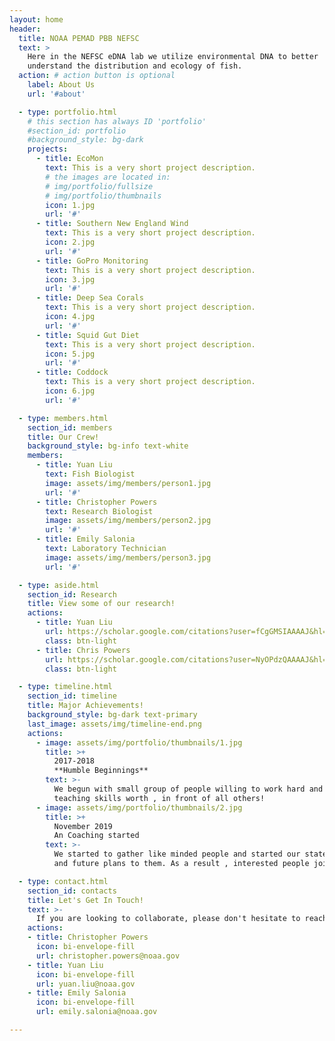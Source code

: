 ```yaml
---
layout: home
header:
  title: NOAA PEMAD PBB NEFSC
  text: >
    Here in the NEFSC eDNA lab we utilize environmental DNA to better
    understand the distribution and ecology of fish. 
  action: # action button is optional
    label: About Us
    url: '#about'

  - type: portfolio.html
    # this section has always ID 'portfolio'
    #section_id: portfolio
    #background_style: bg-dark
    projects:
      - title: EcoMon
        text: This is a very short project description.
        # the images are located in:
        # img/portfolio/fullsize
        # img/portfolio/thumbnails
        icon: 1.jpg
        url: '#'
      - title: Southern New England Wind
        text: This is a very short project description.
        icon: 2.jpg
        url: '#'
      - title: GoPro Monitoring
        text: This is a very short project description.
        icon: 3.jpg
        url: '#'
      - title: Deep Sea Corals
        text: This is a very short project description.
        icon: 4.jpg
        url: '#'
      - title: Squid Gut Diet
        text: This is a very short project description.
        icon: 5.jpg
        url: '#'
      - title: Coddock
        text: This is a very short project description.
        icon: 6.jpg
        url: '#'

  - type: members.html
    section_id: members
    title: Our Crew!
    background_style: bg-info text-white
    members:
      - title: Yuan Liu
        text: Fish Biologist
        image: assets/img/members/person1.jpg
        url: '#'
      - title: Christopher Powers
        text: Research Biologist
        image: assets/img/members/person2.jpg
        url: '#'
      - title: Emily Salonia
        text: Laboratory Technician
        image: assets/img/members/person3.jpg
        url: '#'

  - type: aside.html
    section_id: Research
    title: View some of our research!
    actions:
      - title: Yuan Liu
        url: https://scholar.google.com/citations?user=fCgGMSIAAAAJ&hl=en&oi=ao
        class: btn-light
      - title: Chris Powers
        url: https://scholar.google.com/citations?user=NyOPdzQAAAAJ&hl=en&oi=ao
        class: btn-light

  - type: timeline.html
    section_id: timeline
    title: Major Achievements!
    background_style: bg-dark text-primary
    last_image: assets/img/timeline-end.png
    actions:
      - image: assets/img/portfolio/thumbnails/1.jpg
        title: >+
          2017-2018
          **Humble Beginnings**
        text: >-
          We begun with small group of people willing to work hard and make our
          teaching skills worth , in front of all others!
      - image: assets/img/portfolio/thumbnails/2.jpg
        title: >+
          November 2019
          An Coaching started
        text: >-
          We started to gather like minded people and started our stategies
          and future plans to them. As a result , interested people joined us!

  - type: contact.html
    section_id: contacts
    title: Let's Get In Touch!
    text: >-
      If you are looking to collaborate, please don't hesitate to reach out!
    actions:
    - title: Christopher Powers
      icon: bi-envelope-fill
      url: christopher.powers@noaa.gov
    - title: Yuan Liu
      icon: bi-envelope-fill
      url: yuan.liu@noaa.gov
    - title: Emily Salonia
      icon: bi-envelope-fill
      url: emily.salonia@noaa.gov

---
```

